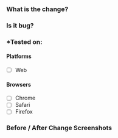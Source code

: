 ### What is the change?

<!-- Provide a small description of what did you change and provide the reference to the issue ticket. -->

### Is it bug?

<!-- - Steps to repro
- Expected
- Actual -->

### \*Tested on: 
<!-- Local most of the time -->

#### Platforms

- [ ] Web

#### Browsers

- [ ] Chrome
- [ ] Safari
- [ ] Firefox

### Before / After Change Screenshots

<!-- > For visual or interaction changes. Can be video / screenshot. -->
